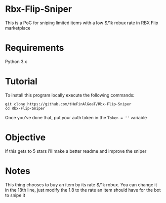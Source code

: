 # Rbx-Flip-Sniper
This is a PoC for sniping limited items with a low $/1k robux rate in RBX Flip marketplace
# Requirements
Python 3.x
# Tutorial
To install this program locally execute the following commands: <br/>
```
git clone https://github.com/tHeFinAlGoaT/Rbx-Flip-Sniper
cd Rbx-Flip-Sniper
```
Once you've done that, put your auth token in the ```Token = ''``` variable
# Objective 
If this gets to 5 stars i'll make a better readme and improve the sniper
# Notes
This thing chooses to buy an item by its rate $/1k robux. You can change it in the 18th line, just modify the 1.8 to the rate an item should have for the bot to snipe it

